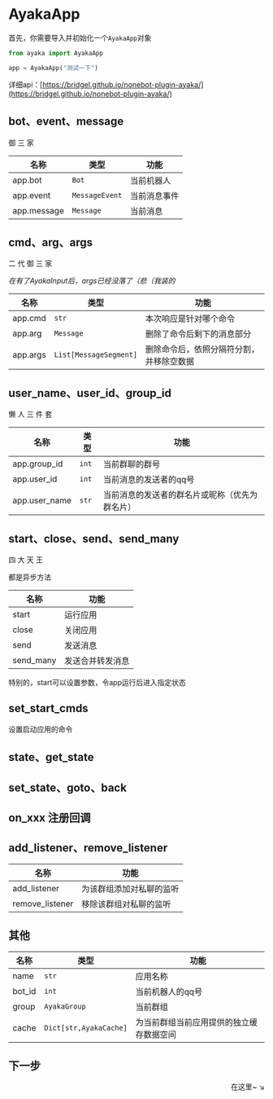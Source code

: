 # AyakaApp

首先，你需要导入并初始化一个`AyakaApp`对象

```py
from ayaka import AyakaApp

app = AyakaApp("测试一下")
```

详细api：[https://bridgel.github.io/nonebot-plugin-ayaka/](https://bridgel.github.io/nonebot-plugin-ayaka/)


## bot、event、message

御 三 家

| 名称        | 类型           | 功能         |
| ----------- | -------------- | ------------ |
| app.bot     | `Bot`          | 当前机器人   |
| app.event   | `MessageEvent` | 当前消息事件 |
| app.message | `Message`      | 当前消息     |


## cmd、arg、args

二 代 御 三 家

_在有了AyakaInput后，args已经没落了（悲（我装的_

| 名称     | 类型                   | 功能                                     |
| -------- | ---------------------- | ---------------------------------------- |
| app.cmd  | `str`                  | 本次响应是针对哪个命令                   |
| app.arg  | `Message`              | 删除了命令后剩下的消息部分               |
| app.args | `List[MessageSegment]` | 删除命令后，依照分隔符分割，并移除空数据 |


## user_name、user_id、group_id

懒 人 三 件 套

| 名称          | 类型  | 功能                                           |
| ------------- | ----- | ---------------------------------------------- |
| app.group_id  | `int` | 当前群聊的群号                                 |
| app.user_id   | `int` | 当前消息的发送者的qq号                         |
| app.user_name | `str` | 当前消息的发送者的群名片或昵称（优先为群名片） |

## start、close、send、send_many

四 大 天 王

都是异步方法

| 名称      | 功能             |
| --------- | ---------------- |
| start     | 运行应用         |
| close     | 关闭应用         |
| send      | 发送消息         |
| send_many | 发送合并转发消息 |

特别的，start可以设置参数，令app运行后进入指定状态

## set_start_cmds

设置启动应用的命令

## state、get_state

## set_state、goto、back

## on_xxx 注册回调

## add_listener、remove_listener

| 名称            | 功能                     |
| --------------- | ------------------------ |
| add_listener    | 为该群组添加对私聊的监听 |
| remove_listener | 移除该群组对私聊的监听   |

## 其他

| 名称   | 类型                   | 功能                                     |
| ------ | ---------------------- | ---------------------------------------- |
| name   | `str`                  | 应用名称                                 |
| bot_id | `int`                  | 当前机器人的qq号                         |
| group  | `AyakaGroup`           | 当前群组                                 |
| cache  | `Dict[str,AyakaCache]` | 为当前群组当前应用提供的独立缓存数据空间 |

<!--
## t_send、t_send_many


 ## 闲置

在没有任何应用运行时，群聊处于闲置状态，此时注册的所有`on.idle`回调都可以响应，而`on.state`则无法响应，因为它们都依赖于相关应用的状态，而闲置时没有应用运行

运行应用后，注册在对应应用下的`on.state`回调可以响应，而普通的`on.idle`无法响应，但对于设置了`super=True`的特殊的`on.idle`仍可以响应

这种设计可以帮助一些有特殊需要的`无状态应用`在`有状态应用`运行时仍可响应用户的指令

## 时间驱动

定时器定时触发回调

触发时，回调无法通过分析消息得到各类信息（bot/group/message/event/sender等）

因此有很多方法和属性都无法访问

发送消息请使用专用的`app.t_send`/`app.t_send_many`，并且需要提供目标bot和群组的id

### app.on.interval(gap: int, h: int = -1, m: int = -1, s: int = -1)
在指定的时间点后循环触发

### app.on.everyday(h: int, m: int, s: int)
每日定时触发 -->

## 下一步

<div align="right">
    在这里~ ↘
</div>
